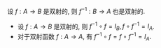 设 $f:A\to B$ 是双射的, 则 $f^{-1}:B\to A$ 也是双射的. 
- 设 $f:A\to B$ 是双射的, 则 $f^{-1}\circ f=I_B,f\circ f^{-1}=I_A$. 
- 对于双射函数 $f:A\to A$, 有 $f^{-1}\circ f=f\circ f^{-1}=I_A$. 